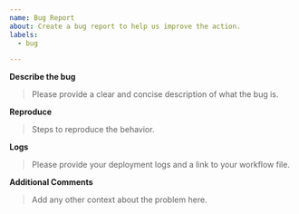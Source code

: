 ```yaml
---
name: Bug Report
about: Create a bug report to help us improve the action.
labels:
  - bug

---
```


**Describe the bug**

> Please provide a clear and concise description of what the bug is.

**Reproduce**

> Steps to reproduce the behavior.


**Logs**

> Please provide your deployment logs and a link to your workflow file.


**Additional Comments**

> Add any other context about the problem here.
